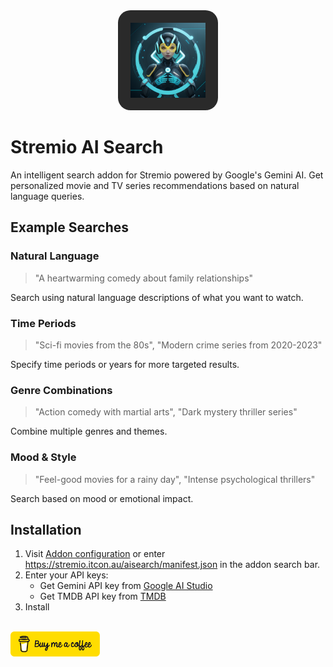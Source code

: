 <div align="center">
  <img src="public/logo.png" alt="AI Search" width="120" height="120" style="background: #2a2a2a; border-radius: 20px; padding: 20px;"/>
</div>

# Stremio AI Search

An intelligent search addon for Stremio powered by Google's Gemini AI. Get personalized movie and TV series recommendations based on natural language queries.

## Example Searches

### Natural Language
> "A heartwarming comedy about family relationships"

Search using natural language descriptions of what you want to watch.

### Time Periods
> "Sci-fi movies from the 80s",
> "Modern crime series from 2020-2023"

Specify time periods or years for more targeted results.

### Genre Combinations
> "Action comedy with martial arts", 
> "Dark mystery thriller series"

Combine multiple genres and themes.

### Mood & Style
> "Feel-good movies for a rainy day", 
> "Intense psychological thrillers"

Search based on mood or emotional impact.

## Installation

1. Visit [Addon configuration](https://stremio.itcon.au/aisearch/configure) or enter https://stremio.itcon.au/aisearch/manifest.json in the addon search bar.
2. Enter your API keys:
   - Get Gemini API key from [Google AI Studio](https://makersuite.google.com/app/apikey)
   - Get TMDB API key from [TMDB](https://www.themoviedb.org/settings/api)
3. Install
  <br/><br/>
  <a href="https://buymeacoffee.com/itcon">
    <img src="public/bmc.png" alt="Buy Me A Coffee" height="40" />
  </a>
